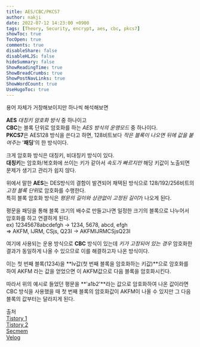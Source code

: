 ```yaml
---
title: AES/CBC/PKCS7
author: nakji
date: 2022-07-12 14:23:00 +0900
tags: [Theory, Security, encrypt, aes, cbc, pkcs7]
showToc: true
TocOpen: true
comments: true
disableShare: false
disableHLJS: false
hideSummary: false
ShowReadingTime: true
ShowBreadCrumbs: true
ShowPostNavLinks: true
ShowWordCount: true
UseHugoToc: true
---
```

용어 자체가 거창해보이지만 하나씩 해석해보면

**AES** *대칭키 암호화 방식* 중 하나이고  
**CBC**는 블록 단위로 암호화를 하는 *AES 방식의 운영모드* 중 하나이다.    
**PKCS7**은 AES128 방식을 쓴다고 하면, 128비트보다 *작은 블록이 나오면 뒤에 값을 붙여주는* '**패딩**'의 한 방식이다.

크게 암호화 방식은 대칭키, 비대칭키 방식이 있다.    
**대칭키**는 암호화/복호화에 쓰이는 키가 같아서 *속도가 빠르지만* 해당 키값이 노출되면 문제가 생기고 관리가 쉽지 않다.

위에서 말한 **AES**는 DES방식의 결함이 발견되어 채택된 방식으로 128/192/256비트의 *고정 블록 단위*로 암호화를 수행한다.  
특히 블록 암호화 방식은 *평문의 길이와 상관없이 고정된 길이*가 나오게 된다.

평문을 패딩을 통해 블록 크기의 배수로 만들고나면 일정한 크기의 블록으로 나누어서 암호화를 하고 연결하게 된다.   
ex) 12345678abcdefgh -> 1234, 5678, abcd, efgh  
=> AKFM, IJRM, CSjs, Q23I -> AKFMIJRMCSjsQ23I

여기에 사용되는 운용 방식으로 **CBC** 방식이 있는데 *키가 고정되어 있는 경우* 암호화한 결과가 동일하게 나올 수 있으므로 이를 해결하고자 나온 방식이다.

이는 첫 번째 블록(1234)을 **Iv값(첫 번째 블록을 암호화하는 키값)**으로 암호화를 하여 AKFM 라는 값을 얻었으면 이 AKFM값으로 다음 블록을 암호화시킨다.

따라서 위의 예시로 들었던 평문을 **'a1b2'**라는 값으로 암호화하여 나온 값이라면 CBC 방식을 사용했을 때 첫 번째 블록의 암호화값이 AKFM이 나올 수 있지만 그 다음 블록의 값부터는 달라지게 된다.

출처    
[Tistory 1](https://liveyourit.tistory.com/183)     
[Tistory 2](https://yjshin.tistory.com/entry/%EC%95%94%ED%98%B8%ED%95%99-%ED%98%84%EB%8C%80-%EB%8C%80%EC%B9%AD%ED%82%A4-%EC%95%94%ED%98%B8%EB%A5%BC-%EC%9D%B4%EC%9A%A9%ED%95%9C-%EC%95%94%ED%98%B8%ED%99%94-%EA%B8%B0%EB%B2%95-ECB-CBC-CFB-OFB-CTR-%EB%AA%A8%EB%93%9C)  
[Secmem](https://www.secmem.org/blog/2019/02/06/block-cipher/)  
[Velog](https://velog.io/@sgh002400/AESCBCPKCS7Padding-%EC%95%94%EB%B3%B5%ED%98%B8%ED%99%94)